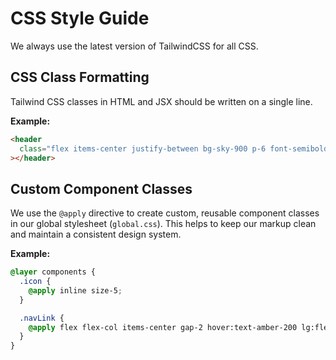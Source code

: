 # CSS Style Guide

We always use the latest version of TailwindCSS for all CSS.

## CSS Class Formatting

Tailwind CSS classes in HTML and JSX should be written on a single line.

**Example:**

```html
<header
  class="flex items-center justify-between bg-sky-900 p-6 font-semibold text-sky-200"
></header>
```

## Custom Component Classes

We use the `@apply` directive to create custom, reusable component classes in our global stylesheet
(`global.css`). This helps to keep our markup clean and maintain a consistent design system.

**Example:**

```css
@layer components {
  .icon {
    @apply inline size-5;
  }

  .navLink {
    @apply flex flex-col items-center gap-2 hover:text-amber-200 lg:flex-row;
  }
}
```
